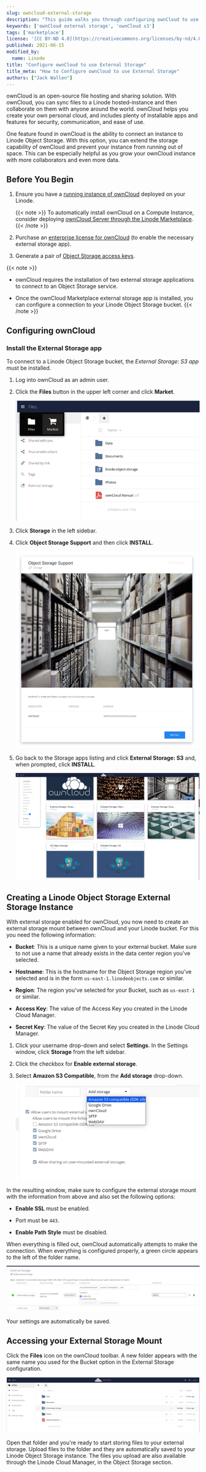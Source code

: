 ```yaml
---
slug: owncloud-external-storage
description: "This guide walks you through configuring ownCloud to use external storage, ensuring your ownCloud instance doesn't run out of space."
keywords: ['ownCloud external storage', 'ownCloud s3']
tags: ['marketplace']
license: '[CC BY-ND 4.0](https://creativecommons.org/licenses/by-nd/4.0)'
published: 2021-06-15
modified_by:
  name: Linode
title: "Configure ownCloud to use External Storage"
title_meta: "How to Configure ownCloud to use External Storage"
authors: ["Jack Wallen"]
---
```


ownCloud is an open-source file hosting and sharing solution. With ownCloud, you can sync files to a Linode hosted-instance and then collaborate on them with anyone around the world. ownCloud helps you create your own personal cloud, and includes plenty of installable apps and features for security, communication, and ease of use.

One feature found in ownCloud is the ability to connect an instance to Linode Object Storage. With this option, you can extend the storage capability of ownCloud and prevent your instance from running out of space. This can be especially helpful as you grow your ownCloud instance with more collaborators and even more data.

## Before You Begin

1. Ensure you have a [running instance of ownCloud](/docs/guides/install-and-configure-owncloud-on-ubuntu-20-04/) deployed on your Linode.

    {{< note >}}
    To automatically install ownCloud on a Compute Instance, consider deploying [ownCloud Server through the Linode Marketplace](/docs/products/tools/marketplace/guides/owncloud/).
    {{< /note >}}

1. Purchase an [enterprise license for ownCloud](https://doc.owncloud.com/server/admin_manual/enterprise/installation/install.html) (to enable the necessary external storage app).

1. Generate a pair of [Object Storage access keys](/docs/products/storage/object-storage/guides/access-keys/).

{{< note >}}
- ownCloud requires the installation of two external storage applications to connect to an Object Storage service.

- Once the ownCloud Marketplace external storage app is installed, you can configure a connection to your Linode Object Storage bucket.
{{< /note >}}

## Configuring ownCloud

### Install the External Storage app

To connect to a Linode Object Storage bucket, the *External Storage: S3 app* must be installed.

1. Log into ownCloud as an admin user.

1. Click the **Files** button in the upper left corner and click **Market**.

    ![Access the ownCloud Market](owncloud_storage_a.jpg)

1. Click **Storage** in the left sidebar.

1. Click **Object Storage Support** and then click **INSTALL**.

    ![Install the Object Storage Support app](owncloud_storage_c.jpg)

1. Go back to the Storage apps listing and click **External Storage: S3** and, when prompted, click **INSTALL**.

    ![Access the External Storage: S3 app](owncloud_storage_d.jpg)

## Creating a Linode Object Storage External Storage Instance

With external storage enabled for ownCloud, you now need to create an external storage mount between ownCloud and your Linode bucket. For this you need the following information:

- **Bucket**: This is a unique name given to your external bucket. Make sure to not use a name that already exists in the data center region you've selected.

- **Hostname**: This is the hostname for the Object Storage region you've selected and is in the form `us-east-1.linodeobjects.com` or similar.

- **Region**: The region you've selected for your Bucket, such as `us-east-1` or similar.

- **Access Key**: The value of the Access Key you created in the Linode Cloud Manager.

- **Secret Key**: The value of the Secret Key you created in the Linode Cloud Manager.

1. Click your username drop-down and select **Settings**. In the Settings window, click **Storage** from the left sidebar.

1. Click the checkbox for **Enable external storage**.

1. Select **Amazon S3 Compatible**, from the **Add storage** drop-down.

    ![Add S3-compatible storage](owncloud_storage_f.jpg)

In the resulting window, make sure to configure the external storage mount with the information from above and also set the following options:

- **Enable SSL** must be enabled.

- Port must be `443`.

- **Enable Path Style** must be disabled.

When everything is filled out, ownCloud automatically attempts to make the connection. When everything is configured properly, a green circle appears to the left of the folder name.

![Verify that your Object Storage external mount is enabled](owncloud_storage_g.jpg)

Your settings are automatically be saved.

## Accessing your External Storage Mount

Click the **Files** icon on the ownCloud toolbar. A new folder appears with the same name you used for the Bucket option in the External Storage configuration.

![Access your external storage folder](owncloud_storage_h.jpg)

Open that folder and you're ready to start storing files to your external storage. Upload files to the folder and they are automatically saved to your Linode Object Storage instance. The files you upload are also available through the Linode Cloud Manager, in the Object Storage section.
